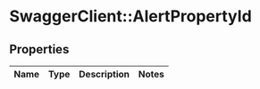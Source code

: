 # SwaggerClient::AlertPropertyId

## Properties
Name | Type | Description | Notes
------------ | ------------- | ------------- | -------------


